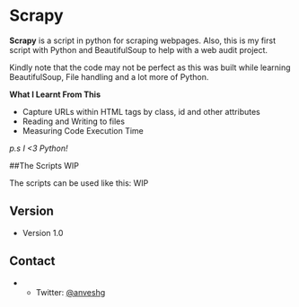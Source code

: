 Scrapy 
======
**Scrapy** is a script in python for scraping webpages. Also, this is my first script with Python and BeautifulSoup to help with a web audit project.

Kindly note that the code may not be perfect as this was built while learning BeautifulSoup, File handling and a lot more of Python.

**What I Learnt From This**
  * Capture URLs within HTML tags by class, id and other attributes
  * Reading and Writing to files
  * Measuring Code Execution Time

*p.s I <3 Python!*

##The Scripts
WIP


The scripts can be used like this:
 WIP

## Version
* Version 1.0

## Contact
* * Twitter: [@anveshg](https://twitter.com/anveshg "anveshg on twitter")
